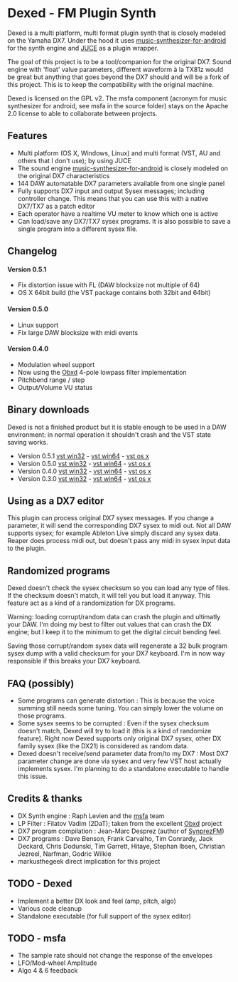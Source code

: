 Dexed - FM Plugin Synth
=======================

Dexed is a multi platform, multi format plugin synth that is closely modeled on the Yamaha DX7. 
Under the hood it uses [music-synthesizer-for-android](https://code.google.com/p/music-synthesizer-for-android) 
for the synth engine and [JUCE](http://wwww.juce.com) as a plugin wrapper.

The goal of this project is to be a tool/companion for the original DX7. Sound engine 
with 'float' value parameters, different waveform à la TX81z would be great but anything that 
goes beyond the DX7 should and will be a fork of this project. This is to keep the compatibility with
the original machine.

Dexed is licensed on the GPL v2. The msfa component (acronym for music synthesizer for android, see msfa 
in the source folder) stays on the Apache 2.0 license to able to collaborate between projects.

Features
--------
* Multi platform (OS X, Windows, Linux) and multi format (VST, AU and others that I don't use); by using JUCE
* The sound engine [music-synthesizer-for-android](https://code.google.com/p/music-synthesizer-for-android) is closely modeled on the original DX7 characteristics
* 144 DAW automatable DX7 parameters available from one single panel
* Fully supports DX7 input and output Sysex messages; including controller change. This means that you can use this with a native DX7/TX7 as a patch editor
* Each operator have a realtime VU meter to know which one is active
* Can load/save any DX7/TX7 sysex programs. It is also possible to save a single program into a different sysex file.

Changelog
---------
#### Version 0.5.1
* Fix distortion issue with FL (DAW blocksize not multiple of 64)
* OS X 64bit build (the VST package contains both 32bit and 64bit)

#### Version 0.5.0
* Linux support
* Fix large DAW blocksize with midi events 

#### Version 0.4.0
* Modulation wheel support
* Now using the [Obxd](https://obxd.wordpress.com) 4-pole lowpass filter implementation
* Pitchbend range / step
* Output/Volume VU status

Binary downloads
----------------
Dexed is not a finished product but it is stable enough to be used in a DAW environment: 
in normal operation it shouldn't crash and the VST state saving works.

* Version 0.5.1 [vst win32](http://le-son666.com/software/dexed/dexed-0.5.1-win32.zip) - [vst win64](http://le-son666.com/software/dexed/dexed-0.5.1-win64.zip) - [vst os x](http://le-son666.com/software/dexed/dexed-0.5.1-osx.vst.zip)
* Version 0.5.0 [vst win32](http://le-son666.com/software/dexed/dexed-0.5.0a-win32.zip) - [vst win64](http://le-son666.com/software/dexed/dexed-0.5.0a-win64.zip) - [vst os x](http://le-son666.com/software/dexed/dexed-0.5.0-osx.vst.zip)
* Version 0.4.0 [vst win32](http://le-son666.com/software/dexed/dexed-0.4.0-win32.zip) - [vst win64](http://le-son666.com/software/dexed/dexed-0.4.0-win64.zip) - [vst os x](http://le-son666.com/software/dexed/dexed-0.4.0-osx.vst.zip)
* Version 0.3.0 [vst win32](http://le-son666.com/software/dexed/dexed-0.3.0-win32.zip) - [vst win64](http://le-son666.com/software/dexed/dexed-0.3.0-win64.zip) - [vst os x](http://le-son666.com/software/dexed/dexed-0.3.0-osx.vst.zip)

Using as a DX7 editor
---------------------
This plugin can process original DX7 sysex messages. If you change a parameter, 
it will send the corresponding DX7 sysex to midi out. Not all DAW supports 
sysex; for example Ableton Live simply discard any sysex data. Reaper does 
process midi out, but doesn't pass any midi in sysex input data to the plugin.

Randomized programs
-------------------
Dexed doesn't check the sysex checksum so you can load any type of files. If the checksum doesn't 
match, it will tell you but load it anyway. This feature act as a kind of a randomization 
for DX programs.

Warning: loading corrupt/random data can crash the plugin and ultimatly your DAW. I'm doing my
best to filter out values that can crash the DX engine; but I keep it to the minimum to get the
digital circuit bending feel.

Saving those corrupt/random sysex data will regenerate a 32 bulk program sysex dump with a 
valid checksum for your DX7 keyboard. I'm in now way responsible if this breaks your DX7 keyboard.

FAQ (possibly)
--------------
* Some programs can generate distortion : This is because the voice summing still needs some tuning. You can simply lower the volume on those programs.
* Some sysex seems to be corrupted : Even if the sysex checksum doesn't match, Dexed will try to load it (this is a kind of randomize feature). Right now Dexed supports only original DX7 sysex, other DX family sysex (like the DX21) is considered as random data.
* Dexed doesn't receive/send parameter data from/to my DX7 : Most DX7 parameter change are done via sysex and very few VST host actually implements sysex. I'm planning to do a standalone executable to handle this issue.

Credits & thanks
----------------
* DX Synth engine : Raph Levien and the [msfa](https://code.google.com/p/music-synthesizer-for-android) team 
* LP Filter : Filatov Vadim (2DaT); taken from the excellent [Obxd](https://obxd.wordpress.com) project
* DX7 program compilation : Jean-Marc Desprez (author of [SynprezFM](http://www.synprez.com/SynprezFM)) 
* DX7 programs : Dave Benson, Frank Carvalho, Tim Conrardy, Jack Deckard, Chris Dodunski, Tim Garrett, Hitaye, Stephan Ibsen, Christian Jezreel, Narfman, Godric Wilkie
* markusthegeek direct implication for this project

TODO - Dexed 
------------
* Implement a better DX look and feel (amp, pitch, algo)
* Various code cleanup
* Standalone executable (for full support of the sysex editor)

TODO - msfa
-----------
* The sample rate should not change the response of the envelopes
* LFO/Mod-wheel Amplitude
* Algo 4 & 6 feedback
